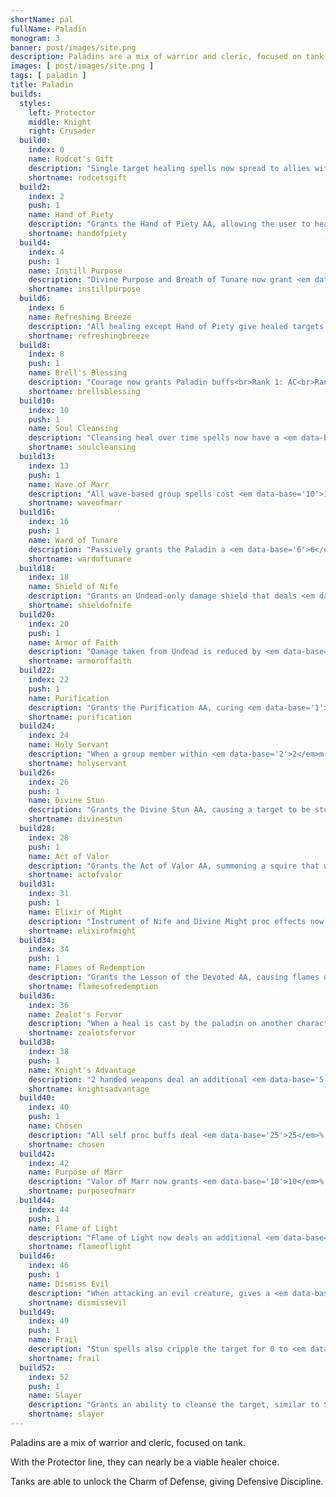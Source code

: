 ```yaml
---
shortName: pal
fullName: Paladin
monogram: 3
banner: post/images/site.png
description: Paladins are a mix of warrior and cleric, focused on tank.
images: [ post/images/site.png ]
tags: [ paladin ]
title: Paladin
builds:
  styles:
    left: Protector
    middle: Knight
    right: Crusader
  build0:
    index: 0
    name: Rodcet's Gift
    description: "Single target healing spells now spread to allies within <em data-base='10'>10</em>m of the healed target, healing them for <em data-base='2'>2</em>% the original heal amount<span class='perLevel'> per rank</span>."
    shortname: rodcetsgift
  build2:
    index: 2
    push: 1
    name: Hand of Piety
    description: "Grants the Hand of Piety AA, allowing the user to heal the group for <em data-base='2'>2</em>% of their max health <span class='perLevel'> per rank</span>."
    shortname: handofpiety
  build4:
    index: 4
    push: 1
    name: Instill Purpose
    description: "Divine Purpose and Breath of Tunare now grant <em data-base='20'>20</em>% more hitpoint regeneration <span class='perLevel'> per rank</span>."
    shortname: instillpurpose
  build6:
    index: 6
    name: Refreshing Breeze
    description: "All healing except Hand of Piety give healed targets <em data-base='0.5'>0.5</em>% of amount healed as mana<span class='perLevel'> per rank</span>. Does not work when healing yourself."
    shortname: refreshingbreeze
  build8:
    index: 8
    push: 1
    name: Brell's Blessing
    description: "Courage now grants Paladin buffs<br>Rank 1: AC<br>Rank 2: HP Line 1<br>Rank 3: HP Symbol Line<br>Rank 4: HP Line 2 (Brell)<br>Rank 5: Double duration."
    shortname: brellsblessing
  build10:
    index: 10
    push: 1
    name: Soul Cleansing
    description: "Cleansing heal over time spells now have a <em data-base='2'>2</em>% chance to cure an ailment<span class='perLevel'> per rank</span>."
    shortname: soulcleansing
  build13:
    index: 13
    push: 1
    name: Wave of Marr
    description: "All wave-based group spells cost <em data-base='10'>10</em>% less mana to cast<span class='perLevel'> per rank</span>."
    shortname: waveofmarr
  build16:
    index: 16
    push: 1
    name: Ward of Tunare
    description: "Passively grants the Paladin a <em data-base='6'>6</em>% bonus when healed by other allies<span class='perLevel'> per rank</span>."
    shortname: wardoftunare
  build18:
    index: 18
    name: Shield of Nife
    description: "Grants an Undead-only damage shield that deals <em data-base='7'>7</em> damage<span class='perLevel'> per rank</span>."
    shortname: shieldofnife
  build20:
    index: 20
    push: 1
    name: Armor of Faith
    description: "Damage taken from Undead is reduced by <em data-base='2.5'>2.5</em>%<span class='perLevel'> per rank</span>."
    shortname: armoroffaith
  build22:
    index: 22
    push: 1
    name: Purification
    description: "Grants the Purification AA, curing <em data-base='1'>1</em> detrimental effect on the paladin<span class='perLevel'> per rank</span>."
    shortname: purification
  build24:
    index: 24
    name: Holy Servant
    description: "When a group member within <em data-base='2'>2</em>m is attacked, <em data-base='2.5'>2.5</em>% of the dealt damage is redirected to the paladin and is reduced by <em data-base='2'>2</em>%<span class='perLevel'> per rank</span>."
    shortname: holyservant
  build26:
    index: 26
    push: 1
    name: Divine Stun
    description: "Grants the Divine Stun AA, causing a target to be stunned and marked with divine anger. Any time the Paladin casts a heal spell on a group member, the marked enemy gains an additional <em data-base='200'>200</em> hatred<span class='perLevel'> per rank</span>."
    shortname: divinestun
  build28:
    index: 28
    push: 1
    name: Act of Valor
    description: "Grants the Act of Valor AA, summoning a squire that will dutifully assist the Paladin, casting stuns and healing themself. Each rank increases his stats and power by <em data-base='20'>20</em>% efficiency<span class='perLevel'> per rank</span>."
    shortname: actofvalor
  build31:
    index: 31
    push: 1
    name: Elixir of Might
    description: "Instrument of Nife and Divine Might proc effects now heal the Paladin for <em data-base='10'>10</em>% of damage dealt as well as gain <em data-base='2'>2</em> mana<span class='perLevel'> per rank</span>."
    shortname: elixirofmight
  build34:
    index: 34
    push: 1
    name: Flames of Redemption
    description: "Grants the Lesson of the Devoted AA, causing flames of redemption buff improving healing effectiveness by 25% and the flames of redemption DD proc. 10 minute recast time, each rank reduces recast by 30 seconds."
    shortname: flamesofredemption
  build36:
    index: 36
    name: Zealot's Fervor
    description: "When a heal is cast by the paladin on another character, up to <em data-base='1'>1</em> nearby enemies of the target are dealt <em data-base='1'>1</em>% of the healing as damage. <span class='perLevel'> per rank</span>."
    shortname: zealotsfervor
  build38:
    index: 38
    push: 1
    name: Knight's Advantage
    description: "2 handed weapons deal an additional <em data-base='5'>5</em>% damage<span class='perLevel'> per rank</span>."
    shortname: knightsadvantage
  build40:
    index: 40
    push: 1
    name: Chosen
    description: "All self proc buffs deal <em data-base='25'>25</em>% more damage<span class='perLevel'> per rank</span>."
    shortname: chosen
  build42:
    index: 42
    name: Purpose of Marr
    description: "Valor of Marr now grants <em data-base='10'>10</em>% additional attack speed<span class='perLevel'> per rank</span>."
    shortname: purposeofmarr
  build44:
    index: 44
    push: 1
    name: Flame of Light
    description: "Flame of Light now deals an additional <em data-base='20'>20</em>% damage<span class='perLevel'> per rank</span>."
    shortname: flameoflight
  build46:
    index: 46
    push: 1
    name: Dismiss Evil
    description: "When attacking an evil creature, gives a <em data-base='1'>1</em>% chance to critical hit<span class='perLevel'> per rank</span>."
    shortname: dismissevil
  build49:
    index: 49
    push: 1
    name: Frail
    description: "Stun spells also cripple the target for 0 to <em data-base='1'>1</em>ticks <span class='perLevel'> per rank</span>."
    shortname: frail
  build52:
    index: 52
    push: 1
    name: Slayer
    description: "Grants an ability to cleanse the target, similar to Slay Undead, but works on ALL creature types, up to the level of the paladin, with a <em data-base='100'>100</em> mod proc<span class='perLevel'> per rank</span>."
    shortname: slayer
---
```


Paladins are a mix of warrior and cleric, focused on tank.

<!--more-->

With the Protector line, they can nearly be a viable healer choice.

Tanks are able to unlock the Charm of Defense, giving Defensive Discipline.